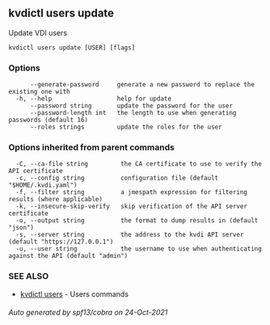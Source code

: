 ## kvdictl users update

Update VDI users

```
kvdictl users update [USER] [flags]
```

### Options

```
      --generate-password     generate a new password to replace the existing one with
  -h, --help                  help for update
      --password string       update the password for the user
      --password-length int   the length to use when generating passwords (default 16)
      --roles strings         update the roles for the user
```

### Options inherited from parent commands

```
  -C, --ca-file string         the CA certificate to use to verify the API certificate
  -c, --config string          configuration file (default "$HOME/.kvdi.yaml")
  -f, --filter string          a jmespath expression for filtering results (where applicable)
  -k, --insecure-skip-verify   skip verification of the API server certificate
  -o, --output string          the format to dump results in (default "json")
  -s, --server string          the address to the kvdi API server (default "https://127.0.0.1")
  -u, --user string            the username to use when authenticating against the API (default "admin")
```

### SEE ALSO

* [kvdictl users](kvdictl_users.md)	 - Users commands

###### Auto generated by spf13/cobra on 24-Oct-2021
